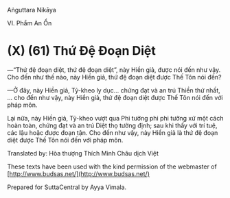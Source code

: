  

Aṅguttara Nikāya

VI. Phẩm An Ổn

# (X) (61) Thứ Ðệ Ðoạn Diệt

—“Thứ đệ đoạn diệt, thứ đệ đoạn diệt”, này Hiền giả, được nói đến như vậy. Cho đến như thế nào, này Hiền giả, thứ đệ đoạn diệt được Thế Tôn nói đến?

—Ở đây, này Hiền giả, Tỷ-kheo ly dục... chứng đạt và an trú Thiền thứ nhất, ... cho đến như vậy, này Hiền giả, thứ đệ đoạn diệt được Thế Tôn nói đến với pháp môn.

Lại nữa, này Hiền giả, Tỷ-kheo vượt qua Phi tưởng phi phi tưởng xứ một cách hoàn toàn, chứng đạt và an trú Diệt thọ tưởng định; sau khi thấy với trí tuệ, các lậu hoặc được đoạn tận. Cho đến như vậy, này Hiền giả là thứ đệ đoạn diệt được Thế Tôn nói đến với pháp môn.

Translated by: Hòa thượng Thích Minh Châu dịch Việt

These texts have been used with the kind permission of the webmaster of [http://www.budsas.net/](http://www.budsas.net/)

Prepared for SuttaCentral by Ayya Vimala.